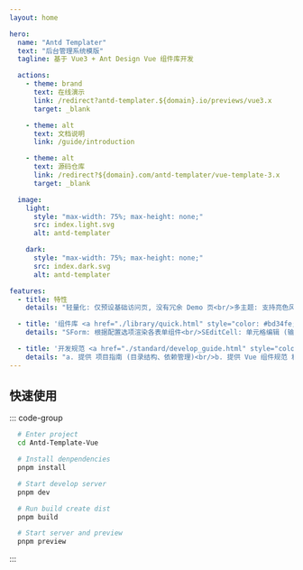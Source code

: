 ```yaml
---
layout: home

hero:
  name: "Antd Templater"
  text: "后台管理系统模版"
  tagline: 基于 Vue3 + Ant Design Vue 组件库开发

  actions:
    - theme: brand
      text: 在线演示
      link: /redirect?antd-templater.${domain}.io/previews/vue3.x
      target: _blank

    - theme: alt
      text: 文档说明
      link: /guide/introduction

    - theme: alt
      text: 源码仓库
      link: /redirect?${domain}.com/antd-templater/vue-template-3.x
      target: _blank

  image:
    light:
      style: "max-width: 75%; max-height: none;"
      src: index.light.svg
      alt: antd-templater

    dark:
      style: "max-width: 75%; max-height: none;"
      src: index.dark.svg
      alt: antd-templater

features:
  - title: 特性
    details: "轻量化: 仅预设基础访问页, 没有冗余 Demo 页<br/>多主题: 支持亮色风格、暗色风格、暗黑风格等<br/>多布局: 侧边菜单、顶部菜单、混合菜单等导航<br>标签栏: 支持面包屑，支持多页签及其数据缓存<br/>现数据 - 由 `msw` + 预设的 mock data 提供<br/>"

  - title: '组件库 <a href="./library/quick.html" style="color: #bd34fe;">更多</a>'
    details: "SForm: 根据配置选项渲染各表单组件<br/>SEditCell: 单元格编辑 (输入框、下拉框等)<br/>STable: 多功能表格组件 (并非 ATable 的封装)<br/>STree: 对 ATree 封装, 扩展 link 模式和新 API <br/>SIcon: 根据 type 渲染 Icon, 也支持 iconfont<br/>"

  - title: '开发规范 <a href="./standard/develop_guide.html" style="color: #bd34fe;">详情</a>'
    details: "a. 提供 项目指南 (目录结构、依赖管理)<br/>b. 提供 Vue 组件规范 和 Vue 组件范式<br/>c. 提供 Git 分支规范、Git Commit 规范<br/>d. 提供 Git Commit 校验工具和辅助工具<br/>e. 提供 VSCode 推荐使用的插件和配置项<br/>"
---
```


## 快速使用

::: code-group

<!--@include: ./repository.md-->

```bash [安装依赖]
  # Enter project
  cd Antd-Template-Vue

  # Install denpendencies
  pnpm install

```

```bash [本地启动]
  # Start develop server
  pnpm dev

```

```bash [本地构建]
  # Run build create dist
  pnpm build

  # Start server and preview
  pnpm preview

```

:::
